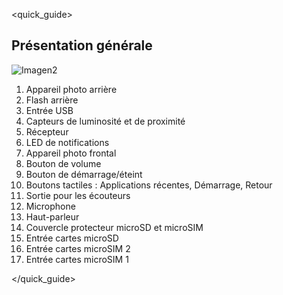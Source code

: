 <quick_guide>
## Présentation générale

![Imagen2]()

1.	Appareil photo arrière
2.	Flash arrière
3.	Entrée USB
4.	Capteurs de luminosité et de proximité
5.	Récepteur
6.	LED de notifications
7.	Appareil photo frontal
8.	Bouton de volume
9.	Bouton de démarrage/éteint
10.	Boutons tactiles : Applications récentes, Démarrage, Retour
11.	Sortie pour les écouteurs
12.	Microphone
13.	Haut-parleur
14.	Couvercle protecteur microSD et microSIM
15.	Entrée cartes microSD
16.	Entrée cartes microSIM 2
17.	Entrée cartes microSIM 1


</quick_guide>
